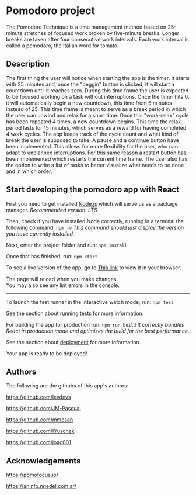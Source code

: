 # Pomodoro project

The Pomodoro Technique is a time management method based on 25-minute stretches of focused work broken by five-minute breaks. Longer breaks are taken after four consecutive work intervals. Each work interval is called a pomodoro, the Italian word for tomato.

## Description

The first thing the user will notice when starting the app is the timer. It starts with 25 minutes and, once the "beggin" button is clicked, it will start a countdown until it reaches zero. During this time frame the user is expected to be focused working on a task without interruptions. Once the timer hits 0, it will automatically begin a new countdown, this time from 5 minutes instead of 25. This time frame is meant to serve as a break period in which the user can unwind and relax for a short time. Once this "work-relax" cycle has been repeated 4 times, a new countdown begins. This time the relax period lasts for 15 minutes, which serves as a reward for having completed 4 work cycles. The app keeps track of the cycle count and what kind of break the user is supposed to take.
A pause and a continue button have been implemented. This allows for more flexibility for the user, who can adapt to unplanned interruptions. For this same reason a restart button has been implemented which restarts the current time frame. 
The user also has the option to write a list of tasks to better visualize what needs to be done and in which order.

## Start developing the pomodoro app with React


First you need to get installed [Node.js](https://nodejs.org/en) which will serve us as a package manager.
*Recommended version: LTS*


Then, check if you have installed Node correctly, running in a terminal the following command:
`npm -v`
*This command should just display the version you have currently installed.*


Next, enter the project folder and run:
`npm install`


Once that has finished, run:
`npm start`


To see a live version of the app, go to [This link](http://localhost:3000) to view it in your browser.


The page will reload when you make changes.\
You may also see any lint errors in the console.


---


To launch the test runner in the interactive watch mode, run:
`npm test`


See the section about [running tests](https://facebook.github.io/create-react-app/docs/running-tests) for more information.


For building the app for production run:
`npm run build`
*It correctly bundles React in production mode and optimizes the build for the best performance.*

See the section about [deployment](https://facebook.github.io/create-react-app/docs/deployment) for more information.

Your app is ready to be deployed!

## Authors

The following are the githubs of this app's authors:

https://github.com/levdevs 

https://github.com/JM-Pascual 

https://github.com/mmosan 

https://github.com/IYuschak 

https://github.com/joac001 


## Acknowledgements

https://pomofocus.io/

https://aninfo.nriedel.com.ar/



